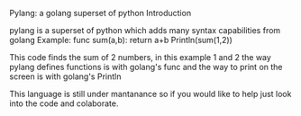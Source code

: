Pylang: a golang superset of python
Introduction

pylang is a superset of python which adds many syntax capabilities from golang
Example:
func sum(a,b):
    return a+b
Println(sum(1,2))

This code finds the sum of 2 numbers, in this example 1 and 2
the way pylang defines functions is with golang's func and the way to print on the screen is with golang's Println

This language is still under mantanance so if you would like to help just look into the code and colaborate.
